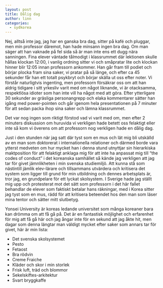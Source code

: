 ```yaml
---
layout: post
title: Dålig dag
author: linn
categories:
  - sydkorea
---
```


Nej, alltså inte jag, jag har en ganska bra dag, sitter på kafé och pluggar, men min professor däremot, han hade minsann ingen bra dag. Om man säger att han vaknade på fel sida så är man inte ens ett dugg nära sanningen. Fina elever väntade tålmodigt i klassrummet där lektionen skulle hållas klockan 12:00, i vanlig ordning sitter vi och småpratar lite och klockan hinner blir 12:05 innan professorn ankommer. Han går fram till podiet och börjar plocka fram sina saker, vi pratar på så länge, och efter ca 45 sekunder får han ett totalt psykbryt och börjar skälla ut oss efter noter. Vi förstår naturligtvis ingenting, men professorn försäkrar oss om att han aldrig tidigare i sitt yrkesliv varit med om något liknande, vi är otacksamma, respektlösa idioter som han inte vill ha något med att göra. Efter ytterligare 30 sekunder av gräsliga personangrepp och elaka kommentarer sätter han igång med power-pointen och går igenom hela presentationen på 7 minuter för att sedan packa ihop sina saker och lämna klassrummet.

Det var nog ingen som riktigt förstod vad vi varit med om, men efter 2 minuters diskussion om huruvida vi verkligen hade betett oss felaktigt eller inte så kom vi överens om att professorn nog verkligen hade en dålig dag.

Just i den stunden när jag satt där tyst som en mus och lät mig bli utskälld av en man som doktorerat i internationella relationer och därmed borde vara ytterst medveten om hur mycket han i denna stund utnyttjar sin hierarkiska maktposition för att felaktigt anklaga mig för att inte ha anpassat mig till “the codes of conduct” i det koreanska samhället så kände jag verkligen att jag tar för givet jämnlikheten i min svenska studiemiljö. Att kunna stå som nästintill jämlik elev-lärare och tillsammans utvärdera och kritisera det system som ligger till grund för min utbildning och dennes arbetsplats är, tror jag, en grundpelare för ett lyckat skolsystem. I Sverige hade jag ställt mig upp och protesterat mot det sätt som professorn i det här fallet behandlar de elever som faktiskt betalar hans räkningar, med i Korea sitter jag tyst som en mus, rädd för att kritisera beteendet hos den man som läser mina tentor och sätter mitt slutbetyg.

Yonsei University är koreas ledande universitet som många koreaner bara kan drömma om att få gå på. Det är en fantastisk möjlighet och erfarenhet för mig att få gå här och jag ångar inte för en sekund att jag åkte hit, men dagar som denna längtar man väldigt mycket efter saker som annars tar för givet, här är min lista:

* Det svenska skolsystemet
* Pesto
* Fetaost
* Bra rödvin
* Creme Fraiche
* Kläder och skor i min storlek
* Frisk luft, träd och blommor
* Sekelskiftes-arkitektur
* Svart bryggkaffe